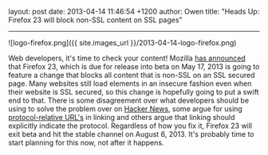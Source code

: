 layout: post
date: 2013-04-14 11:46:54 +1200
author: Owen
title: "Heads Up: Firefox 23 will block non-SSL content on SSL pages"



----

![logo-firefox.png]({{ site.images_url }}/2013-04-14-logo-firefox.png)

Web developers, it's time to check your content! Mozilla [has announced](https://developer.mozilla.org/en-US/docs/Site_Compatibility_for_Firefox_23#Non-SSL_contents_on_SSL_pages_are_blocked_by_default) that Firefox 23, which is due for release into beta on May 17, 2013 is going to feature a change that blocks all content that is non-SSL on an SSL secured page.
Many websites still load elements in an insecure fashion even when their website is SSL secured, so this change is hopefully going to put a swift end to that. There is some disagreement over what developers should be using to solve the problem over on [Hacker News](https://news.ycombinator.com/item?id=5514344), some argue for using [protocol-relative URL's](http://paulirish.com/2010/the-protocol-relative-url/) in linking and others argue that linking should explicitly indicate the protocol.
Regardless of how you fix it, Firefox 23 will exit beta and hit the stable channel on August 6, 2013. It's probably time to start planning for this now, not after it happens.
